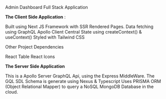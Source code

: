 Admin Dashboard Full Stack Application

**The Client Side Application**
:

Built using Next JS Framework with SSR Rendered Pages.
Data fetching using GraphQL Apollo Client
Central State using createContext() & useContext()
Styled with Tailwind CSS

Other Project Dependencies

React Table
React Icons

**The Server Side Application**

This is a Apollo Server GraphQL Api, using the Express MiddleWare.
The GQL SDL Schema is generate using Nexus & Typescript
Uses PRISMA ORM (Object Relational Mapper) to query a NoSQL MongoDB Database in the cloud.
